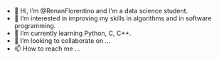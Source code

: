 - 👋 Hi, I’m @RenanFlorentino and I'm a data science student.
- 👀 I’m interested in improving my skills in algorithms and in software programming.
- 🌱 I’m currently learning Python, C, C++.
- 💞️ I’m looking to collaborate on ...
- 📫 How to reach me ...

<!---
RenanFlorentino/RenanFlorentino is a ✨ special ✨ repository because its `README.md` (this file) appears on your GitHub profile.
You can click the Preview link to take a look at your changes.
--->

